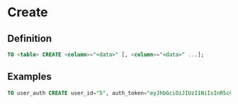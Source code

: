 # Create

## Definition

```sql
TO <table> CREATE <column>="<data>" [, <column>="<data>" ...];
```

## Examples

```sql
TO user_auth CREATE user_id="5", auth_token="eyJhbGciOiJIUzI1NiIsInR5cCI6IkpXVCJ9";
```
